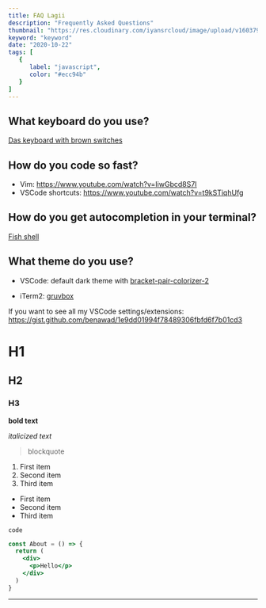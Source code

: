 ```yaml
---
title: FAQ Lagii
description: "Frequently Asked Questions"
thumbnail: "https://res.cloudinary.com/iyansrcloud/image/upload/v1603790245/iyan-content/photo_1555099962_4199c345e5dd_9685824313_d9-DScbjch_eyiwtw.jpg"
keyword: "keyword"
date: "2020-10-22"
tags: [
   {
      label: "javascript",
      color: "#ecc94b"
   }
]
---
```


## What keyboard do you use?

[Das keyboard with brown switches](https://www.daskeyboard.com/daskeyboard-4-professional/)

## How do you code so fast?

- Vim: https://www.youtube.com/watch?v=IiwGbcd8S7I
- VSCode shortcuts: https://www.youtube.com/watch?v=t9kSTiqhUfg

## How do you get autocompletion in your terminal?

[Fish shell](https://fishshell.com/)

## What theme do you use?

- VSCode: default dark theme with [bracket-pair-colorizer-2](https://marketplace.visualstudio.com/items?itemName=CoenraadS.bracket-pair-colorizer-2)

- iTerm2: [gruvbox](https://github.com/morhetz/gruvbox-contrib)

If you want to see all my VSCode settings/extensions: https://gist.github.com/benawad/1e9dd01994f78489306fbfd6f7b01cd3

# H1
## H2
### H3

**bold text**

*italicized text*

> blockquote

1. First item
2. Second item
3. Third item

- First item
- Second item
- Third item

`code`

```jsx
const About = () => {
  return (
    <div>
      <p>Hello</p>
    </div>
  )
}
```

---
